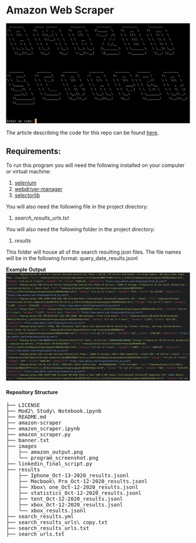 # Amazon Web Scraper

![Screenshot](./images/program_screenshot.png)

The article describing the code for this repo can be found [here](https://medium.com/@brendanfrrs/scraping-amazon-results-with-selenium-and-python-547fc6be8bfa "Medium.com article.").

## Requirements:
To run this program you will need the following installed on your computer or virtual machine:

1. [selenium](https://selenium-python.readthedocs.io/installation.html)
2. [webdriver-manager](https://pypi.org/project/webdriver-manager/)
3. [selectorlib](https://pypi.org/project/selectorlib/)

You will also need the following file in the project directory:

1. *search_results_urls.txt*

You will also need the following folder in the project directory:

1. *results*

This folder will house all of the search resulting json files. The file names will be in the following format: query_date_results.jsonl

**Example Output**
![output](./images/amazon_output.png)

#### Repository Structure
<pre>
├── LICENSE
├── Mod2\ Study\ Notebook.ipynb
├── README.md
├── amazon-scraper
├── amazon_scraper.ipynb
├── amazon_scraper.py
├── banner.txt
├── images
│   ├── amazon_output.png
│   └── program_screenshot.png
├── linkedin_final_script.py
├── results
│   ├── Iphone_Oct-13-2020_results.jsonl
│   ├── Macbook\ Pro_Oct-12-2020_results.jsonl
│   ├── Xbox\ one_Oct-12-2020_results.jsonl
│   ├── statistics_Oct-12-2020_results.jsonl
│   ├── tent_Oct-12-2020_results.jsonl
│   ├── xbox_Oct-12-2020_results.jsonl
│   └── xbox_results.jsonl
├── search_results.yml
├── search_results_urls\ copy.txt
├── search_results_urls.txt
├── search_urls.txt </pre>